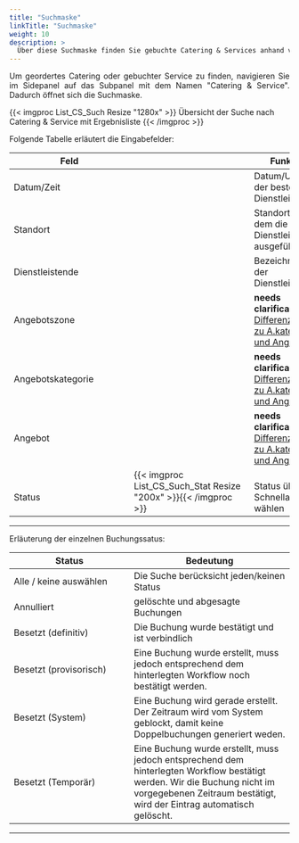 ```yaml
---
title: "Suchmaske"
linkTitle: "Suchmaske"
weight: 10
description: >
  Über diese Suchmaske finden Sie gebuchte Catering & Services anhand von Dienstleistenden und Angeboten
---
```

<p style="text-align: justify"> Um geordertes Catering oder gebuchter Service zu finden, navigieren Sie im Sidepanel auf das Subpanel mit dem Namen "Catering & Service". Dadurch öffnet sich die Suchmaske. </p>

{{< imgproc List_CS_Such Resize "1280x" >}}
Übersicht der Suche nach Catering & Service mit Ergebnisliste 
{{< /imgproc >}}

Folgende Tabelle erläutert die Eingabefelder:

 |<div style="width:200px">Feld</div>|<div style="width:200px"></div>|Funktion|
 |---|---|---|
 |Datum/Zeit||Datum/Uhrzeit der bestellten Dienstleistung|
 |Standort||Standort, an dem die Dienstleistung ausgeführt wird|
 |Dienstleistende||Bezeichnung der Dienstleistenden|
 |Angebotszone||__needs clarification:__ <a href="https://trello.com/c/H6fv499K"> Differenzierung zu A.kategorie und Angebot?</a>|
 |Angebotskategorie||__needs clarification:__ <a href="https://trello.com/c/H6fv499K"> Differenzierung zu A.kategorie und Angebot?</a>|
 |Angebot||__needs clarification:__ <a href="https://trello.com/c/H6fv499K"> Differenzierung zu A.kategorie und Angebot?</a>|
 |</br>Status|{{< imgproc List_CS_Such_Stat Resize "200x" >}}{{< /imgproc >}}|</br>Status über die Schnellauswahl wählen|
 ---
<!-- Begriffe erklären -->
Erläuterung der einzelnen Buchungssatus:

 |<div style="width:200px">Status</div>|Bedeutung|
 |---|---|
 |Alle / keine auswählen|Die Suche berücksicht jeden/keinen Status|
 |Annulliert|gelöschte und abgesagte Buchungen|
 |Besetzt (definitiv)|Die Buchung wurde bestätigt und ist verbindlich|
 |Besetzt (provisorisch)|Eine Buchung wurde erstellt, muss jedoch entsprechend dem hinterlegten Workflow noch bestätigt werden.|
 |Besetzt (System)|Eine Buchung wird gerade erstellt. Der Zeitraum wird vom System geblockt, damit keine Doppelbuchungen generiert weden.|
 |Besetzt (Temporär)|Eine Buchung wurde erstellt, muss jedoch entsprechend dem hinterlegten Workflow bestätigt werden. Wir die Buchung nicht im vorgegebenen Zeitraum bestätigt, wird der Eintrag automatisch gelöscht.||
 ---




